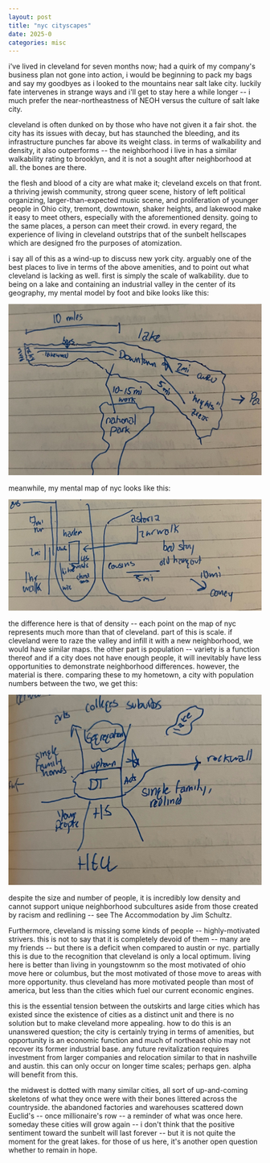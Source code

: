 ```yaml
---
layout: post
title: "nyc cityscapes"
date: 2025-0
categories: misc
---
```


i've lived in cleveland for seven months now; had a quirk of my company's business plan not gone into action, i would be beginning to pack my bags and say my goodbyes as i looked to the mountains near salt lake city. luckily fate intervenes in strange ways and i'll get to stay here a while longer -- i much prefer the near-northeastness of NEOH versus the culture of salt lake city.

cleveland is often dunked on by those who have not given it a fair shot. the city has its issues with decay, but has staunched the bleeding, and its infrastructure punches far above its weight class. in terms of walkability and density, it also outperforms -- the neighborhood i live in has a similar walkability rating to brooklyn, and it is not a sought after neighborhood at all. the bones are there.

the flesh and blood of a city are what make it; cleveland excels on that front. a thriving jewish community, strong queer scene, history of left political organizing, larger-than-expected music scene, and proliferation of younger people in Ohio city, tremont, downtown, shaker heights, and lakewood make it easy to meet others, especially with the aforementioned density. going to the same places, a person can meet their crowd. in every regard, the experience of living in cleveland outstrips that of the sunbelt hellscapes which are designed fro the purposes of atomization.

i say all of this as a wind-up to discuss new york city. arguably one of the best places to live in terms of the above amenities, and to point out what cleveland is lacking as well. first is simply the scale of walkability. due to being on a lake and containing an industrial valley in the center of its geography, my mental model by foot and bike looks like this:

<img src="../clevemap.jpg">

meanwhile, my mental map of nyc looks like this:

<img src="../nycmap.jpg">

the difference here is that of density -- each point on the map of nyc represents much more than that of cleveland. part of this is scale. if cleveland were to raze the valley and infill it with a new neighborhood, we would have similar maps. the other part is population -- variety is a function thereof and if a city does not have enough people, it will inevitably have less opportunities to demonstrate neighborhood differences. however, the material is there. comparing these to my hometown, a city with population numbers between the two, we get this:

<img src="../dalmap.jpg">

despite the size and number of people, it is incredibly low density and cannot support unique neighborhood subcultures aside from those created by racism and redlining -- see The Accommodation by Jim Schultz.

Furthermore, cleveland is missing some kinds of people -- highly-motivated strivers. this is not to say that it is completely devoid of them -- many are my friends -- but there is a deficit when compared to austin or nyc. partially this is due to the recognition that cleveland is only a local optimum. living here is better than living in youngstownm so the most motivated of ohio move here or columbus, but the most motivated of those move to areas with more opportunity. thus cleveland has more motivated people than most of america, but less than the cities which fuel our current economic engines.

this is the essential tension between the outskirts and large cities which has existed since the existence of cities as a distinct unit and there is no solution but to make cleveland more appealing. how to do this is an unanswered question; the city is certainly trying in terms of amenities, but opportunity is an economic function and much of northeast ohio may not recover its former industrial base. any future revitalization requires investment from larger companies and relocation similar to that in nashville and austin. this can only occur on longer time scales; perhaps gen. alpha will benefit from this.

the midwest is dotted with many similar cities, all sort of up-and-coming skeletons of what they once were with their bones littered across the countryside. the abandoned factories and warehouses scattered down Euclid's -- once millionaire's row -- a reminder of what was once here. someday these cities will grow again -- i don't think that the positive sentiment toward the sunbelt will last forever -- but it is not quite the moment for the great lakes. for those of us here, it's another open question whether to remain in hope.
